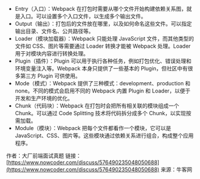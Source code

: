 - Entry（入口）：Webpack 在打包时需要从哪个文件开始构建依赖关系图，就是入口。可以设置多个入口文件，以生成多个输出文件。
- Output（输出）：打包后的文件放在哪里，以及如何命名这些文件。可以指定输出目录、文件名、公共路径等。
- Loader（模块加载器）：Webpack 只能处理 JavaScript 文件，而其他类型的文件如 CSS、图片等需要通过 Loader 转换才能被 Webpack 处理。Loader 用于对模块内容进行转换处理。
- Plugin（插件）：Plugin 可以用于执行各种任务，例如打包优化、错误处理和环境变量注入等。Webpack 本身只提供了一些基本的 Plugin，但社区中有很多第三方 Plugin 可供使用。
- Mode（模式）：Webpack 提供了三种模式：development、production 和 none。不同的模式会启用不同的 Webpack 内置 Plugin 和 Loader，以便于开发和生产环境的优化。
- Chunk（代码块）：Webpack 在打包时会把所有相关联的模块组成一个 Chunk。可以通过 Code Splitting 技术将代码拆分成多个 Chunk，以实现按需加载。
- Module（模块）：Webpack 把每个文件都看作一个模块，它可以是 JavaScript、CSS、图片等。这些模块通过依赖关系进行组合，构成整个应用程序。

作者：大厂前端面试真题
链接：[https://www.nowcoder.com/discuss/576490235048050688](https://www.nowcoder.com/discuss/576490235048050688)
来源：牛客网
